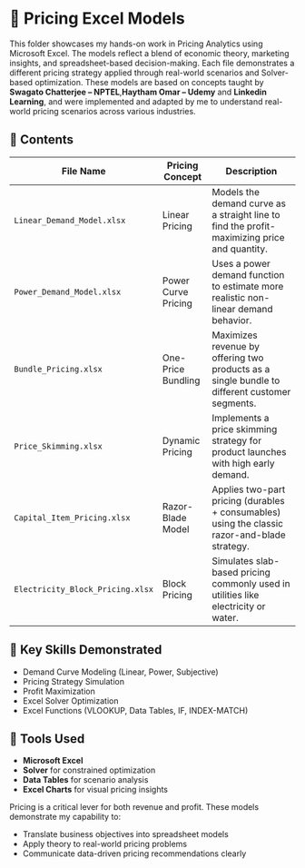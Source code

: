 # 💸 Pricing Excel Models

This folder showcases my hands-on work in Pricing Analytics using Microsoft Excel. The models reflect a blend of economic theory, marketing insights, and spreadsheet-based decision-making. 
Each file demonstrates a different pricing strategy applied through real-world scenarios and Solver-based optimization.
These models are based on concepts taught by **Swagato Chatterjee – NPTEL**,**Haytham Omar – Udemy** and **Linkedin Learning**, and were implemented and adapted by me to understand real-world pricing scenarios across various industries.
## 📂 Contents

| File Name | Pricing Concept | Description |
|-----------|------------------|-------------|
| `Linear_Demand_Model.xlsx` | Linear Pricing | Models the demand curve as a straight line to find the profit-maximizing price and quantity. |
| `Power_Demand_Model.xlsx` | Power Curve Pricing | Uses a power demand function to estimate more realistic non-linear demand behavior. |
| `Bundle_Pricing.xlsx` | One-Price Bundling | Maximizes revenue by offering two products as a single bundle to different customer segments. |
| `Price_Skimming.xlsx` | Dynamic Pricing | Implements a price skimming strategy for product launches with high early demand. |
| `Capital_Item_Pricing.xlsx` | Razor-Blade Model | Applies two-part pricing (durables + consumables) using the classic razor-and-blade strategy. |
| `Electricity_Block_Pricing.xlsx` | Block Pricing | Simulates slab-based pricing commonly used in utilities like electricity or water. |

## 🧠 Key Skills Demonstrated

- Demand Curve Modeling (Linear, Power, Subjective)
- Pricing Strategy Simulation
- Profit Maximization
- Excel Solver Optimization
- Excel Functions (VLOOKUP, Data Tables, IF, INDEX-MATCH)

## 🧰 Tools Used

- **Microsoft Excel**
- **Solver** for constrained optimization
- **Data Tables** for scenario analysis
- **Excel Charts** for visual pricing insights


Pricing is a critical lever for both revenue and profit. These models demonstrate my capability to:
- Translate business objectives into spreadsheet models
- Apply theory to real-world pricing problems
- Communicate data-driven pricing recommendations clearly

